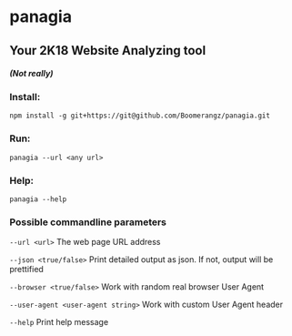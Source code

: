 # panagia

## Your 2K18 Website Analyzing tool

#### *(Not really)*

### Install:
`npm install -g git+https://git@github.com/Boomerangz/panagia.git`

### Run:
`panagia --url <any url>`

### Help:
`panagia --help`


### Possible commandline parameters
`--url <url>` The web page URL address

`--json <true/false>` Print detailed output as json. If not, output will be prettified

`--browser <true/false>` Work with random real browser User Agent

`--user-agent <user-agent string>`   Work with custom User Agent header

`--help`  Print help message
